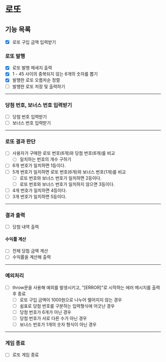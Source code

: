 # 로또

## 기능 목록

- [x] 로또 구입 금액 입력받기

### 로또 발행

- [x] 로또 발행 메세지 출력
- [x] 1 - 45 사이의 중복되지 않는 6개의 숫자를 뽑기
- [x] 발행한 로또 오름차순 정렬
- [ ] 발행한 로또 저장 및 출력하기

---

### 당첨 번호, 보너스 번호 입력받기

- [ ] 당첨 번호 입력받기
- [ ] 보너스 번호 입력받기

---

### 로또 결과 판단

- [ ] 사용자가 구매한 로또 번호(6개)와 당첨 번호(6개)를 비교
  - [ ] 일치하는 번호의 개수 구하기
- [ ] 6개 번호가 일치하면 1등이다.
- [ ] 5개 번호가 일치하면 로또 번호(6개)와 보너스 번호(1개)를 비교
  - [ ] 로또 번호와 보너스 번호가 일치하면 2등이다.
  - [ ] 로또 번호와 보너스 번호가 일치하지 않으면 3등이다.
- [ ] 4개 번호가 일치하면 4등이다.
- [ ] 3개 번호가 일치하면 5등이다.

---

### 결과 출력

- [ ] 당첨 내역 출력

#### 수익률 계산

- [ ] 전체 당첨 금액 계산
- [ ] 수익률을 계산해 출력

---

### 예외처리

- [ ] throw문을 사용해 예외를 발생시키고, "[ERROR]"로 시작하는 에러 메시지를 출력 후 종료
  - [ ] 로또 구입 금액이 1000원으로 나누어 떨어지지 않는 경우
  - [ ] 쉼표로 당첨 번호를 구분하는 입력형식에 어긋난 경우
  - [ ] 당첨 번호가 6개가 아닌 경우
  - [ ] 당첨 번호가 서로 다른 수가 아닌 경우
  - [ ] 보너스 번호가 1개의 숫자 형식이 아닌 경우

---

### 게임 종료

- [ ] 로또 게임 종료
